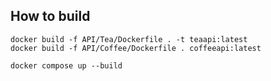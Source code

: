 ## How to build

`docker build -f API/Tea/Dockerfile . -t teaapi:latest`\
`docker build -f API/Coffee/Dockerfile . coffeeapi:latest`

`docker compose up --build`
